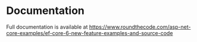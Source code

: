# Documentation

Full documentation is available at https://www.roundthecode.com/asp-net-core-examples/ef-core-6-new-feature-examples-and-source-code
